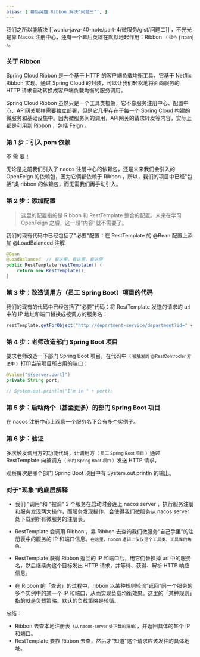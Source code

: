 ```yaml
---
alias: ['幕后英雄 Ribbon 解决"问题三"', ]
---
```


我们之所以能解决  [[woniu-java-40-note/part-4/微服务/gist/问题二]] ，不光光是靠 Nacos 注册中心，还有一个幕后英雄在默默地起作用：Ribbon <small>（ 读作 [ˈrɪbən] ）</small>。

### 关于 Ribbon

Spring Cloud Ribbon 是一个基于 HTTP 的客户端负载均衡工具，它基于 Netflix Ribbon 实现。通过 Spring Cloud 的封装，可以让我们轻松地将面向服务的 HTTP 请求自动转换成客户端负载均衡的服务调用。

Spring Cloud Ribbon 虽然只是一个工具类框架，它不像服务注册中心、配置中心、API网关那样需要独立部署，但是它几乎存在于每一个 Spring Cloud 构建的微服务和基础设施中。因为微服务间的调用，API网关的请求转发等内容，实际上都是利用到 Ribbon ，包括 Feign 。

### 第 1 步：引入 pom 依赖

不 需 要！

无论是之前我们引入了 nacos 注册中心的依赖包，还是未来我们会引入的 OpenFeign 的依赖包，因为它俩都依赖于 Ribbon ，所以，我们的项目中已经"包括"类 ribbon 的依赖包，而无需我们再手动引入。

### 第 2 步：添加配置

> 这里的配置指的是 Ribbon 和 RestTemplate 整合的配置。未来在学习 OpenFeign 之后，这一段"内容"就不需要了。

我们的现有代码中已经包括了"必要"配置：在 RestTemplate 的 @Bean 配置上添加 @LoadBalanced 注解

```java
@Bean  
@LoadBalanced  // 看这里，看这里，看这里
public RestTemplate restTemplate() {  
    return new RestTemplate();  
}
```

### 第 3 步：改造调用方（员工 Spring Boot）项目的代码

我们的现有的代码中已经包括了"必要"代码：将 RestTemplate 发送的请求的 url 中的 IP 地址和端口替换成被调方的服务名：

```java
restTemplate.getForObject("http://department-service/department?id=" + id, Department.class);
```

### 第 4 步：老师改造部门 Spring Boot 项目

要求老师改造一下部门 Spring Boot 项目，在代码中<small>（ 被触发的 @RestControoler 方法中 ）</small>打印当前项目所占用的端口：

```java
@Value("${server.port}")
private String port;

// System.out.println("I'm in " + port);
```

### 第 5 步：启动两个（甚至更多）的部门 Spring Boot 项目

在 nacos 注册中心上观察一个服务名下会有多个实例子。


### 第 6 步：验证

多次触发调用方的功能代码，让调用方<small>（ 员工 Spring Boot 项目 ）</small>通过 RestTemplate 向被调方<small>（ 部门 Spring Boot 项目 ）</small>发送 HTTP 请求。

观察每次是哪个部门 Spring Boot 项目中有 System.out.println 的输出。

### 对于"现象"的底层解释

- 我们 "调用"和 "被调" 2 个服务在启动时会连上 nacos server ，执行服务注册和服务发现两大操作，而服务发现操作，会使得我们微服务从 nacos server 处下载到所有微服务的注册表。

- RestTemplate 会调用 Ribbon ，靠 Ribbon 去查询我们微服务“自己手里”的注册表中的服务的 IP 和端口信息。<small>在这里，ribbon 逻辑上仅仅是个工具类、工具库的角色。</small>

- RestTemplate 获得 Ribbon 返回的 IP 和端口后，用它们替换掉 url 中的服务名，然后继续向这个目标发出 HTTP 请求，并等待、获得、解析 HTTP 响应信息。

- 在 Ribbon 的「查询」的过程中，ribbon 以某种规则轮流“返回”同一个服务的多个实例中的某一个 IP 和端口，从而实现负载均衡效果。这里的「某种规则」指的就是负载策略。默认的负载策略是轮循。

总结：

- Ribbon 去查本地注册表<small>（从 nacos-server 处下载的清单）</small>，并返回具体的某个 IP 和端口。
- RestTemplate 要靠 Ribbon 去查，然后才"知道"这个请求应该发往的具体地址。
